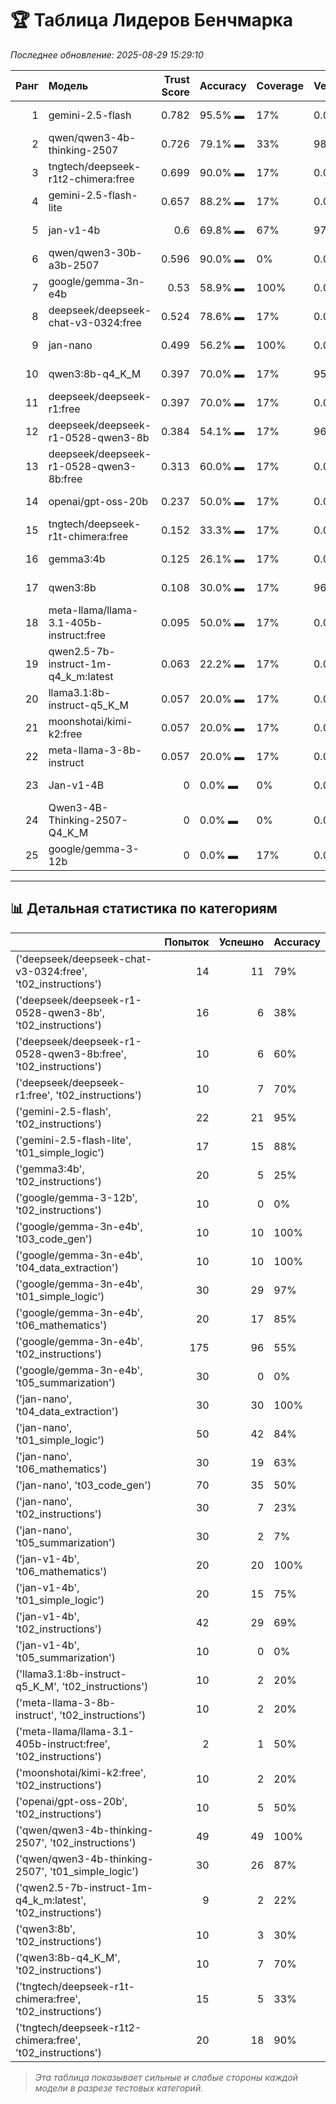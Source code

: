 # 🏆 Таблица Лидеров Бенчмарка

*Последнее обновление: 2025-08-29 15:29:10*

|   Ранг | Модель                                  |   Trust Score | Accuracy   | Coverage   | Verbosity   | Avg Time   |   Runs |
|-------:|:----------------------------------------|--------------:|:-----------|:-----------|:------------|:-----------|-------:|
|      1 | gemini-2.5-flash                        |         0.782 | 95.5% ▬    | 17%        | 0.0%        | 2,799 мс   |     22 |
|      2 | qwen/qwen3-4b-thinking-2507             |         0.726 | 79.1% ▬    | 33%        | 98.9%       | 16,953 мс  |    182 |
|      3 | tngtech/deepseek-r1t2-chimera:free      |         0.699 | 90.0% ▬    | 17%        | 0.0%        | 10,095 мс  |     20 |
|      4 | gemini-2.5-flash-lite                   |         0.657 | 88.2% ▬    | 17%        | 0.0%        | 1,346 мс   |     17 |
|      5 | jan-v1-4b                               |         0.6   | 69.8% ▬    | 67%        | 97.8%       | 29,280 мс  |     96 |
|      6 | qwen/qwen3-30b-a3b-2507                 |         0.596 | 90.0% ▬    | 0%         | 0.0%        | 12,018 мс  |     10 |
|      7 | google/gemma-3n-e4b                     |         0.53  | 58.9% ▬    | 100%       | 0.0%        | 1,017 мс   |    275 |
|      8 | deepseek/deepseek-chat-v3-0324:free     |         0.524 | 78.6% ▬    | 17%        | 0.0%        | 17,800 мс  |     14 |
|      9 | jan-nano                                |         0.499 | 56.2% ▬    | 100%       | 0.0%        | 276 мс     |    240 |
|     10 | qwen3:8b-q4_K_M                         |         0.397 | 70.0% ▬    | 17%        | 95.5%       | 20,712 мс  |     10 |
|     11 | deepseek/deepseek-r1:free               |         0.397 | 70.0% ▬    | 17%        | 0.0%        | 14,202 мс  |     10 |
|     12 | deepseek/deepseek-r1-0528-qwen3-8b      |         0.384 | 54.1% ▬    | 17%        | 96.7%       | 30,010 мс  |     37 |
|     13 | deepseek/deepseek-r1-0528-qwen3-8b:free |         0.313 | 60.0% ▬    | 17%        | 0.0%        | 15,843 мс  |     10 |
|     14 | openai/gpt-oss-20b                      |         0.237 | 50.0% ▬    | 17%        | 0.0%        | 15,224 мс  |     10 |
|     15 | tngtech/deepseek-r1t-chimera:free       |         0.152 | 33.3% ▬    | 17%        | 0.0%        | 8,978 мс   |     15 |
|     16 | gemma3:4b                               |         0.125 | 26.1% ▬    | 17%        | 0.0%        | 6,732 мс   |     23 |
|     17 | qwen3:8b                                |         0.108 | 30.0% ▬    | 17%        | 96.3%       | 12,895 мс  |     10 |
|     18 | meta-llama/llama-3.1-405b-instruct:free |         0.095 | 50.0% ▬    | 17%        | 0.0%        | 18,429 мс  |      2 |
|     19 | qwen2.5-7b-instruct-1m-q4_k_m:latest    |         0.063 | 22.2% ▬    | 17%        | 0.0%        | 2,669 мс   |      9 |
|     20 | llama3.1:8b-instruct-q5_K_M             |         0.057 | 20.0% ▬    | 17%        | 0.0%        | 3,002 мс   |     10 |
|     21 | moonshotai/kimi-k2:free                 |         0.057 | 20.0% ▬    | 17%        | 0.0%        | 4,072 мс   |     10 |
|     22 | meta-llama-3-8b-instruct                |         0.057 | 20.0% ▬    | 17%        | 0.0%        | 2,725 мс   |     10 |
|     23 | Jan-v1-4B                               |         0     | 0.0% ▬     | 0%         | 0.0%        | 8,946 мс   |      7 |
|     24 | Qwen3-4B-Thinking-2507-Q4_K_M           |         0     | 0.0% ▬     | 0%         | 0.0%        | 50,312 мс  |      1 |
|     25 | google/gemma-3-12b                      |         0     | 0.0% ▬     | 17%        | 0.0%        | 22,090 мс  |     10 |

---
## 📊 Детальная статистика по категориям

|                                                                 |   Попыток |   Успешно | Accuracy   |
|:----------------------------------------------------------------|----------:|----------:|:-----------|
| ('deepseek/deepseek-chat-v3-0324:free', 't02_instructions')     |        14 |        11 | 79%        |
| ('deepseek/deepseek-r1-0528-qwen3-8b', 't02_instructions')      |        16 |         6 | 38%        |
| ('deepseek/deepseek-r1-0528-qwen3-8b:free', 't02_instructions') |        10 |         6 | 60%        |
| ('deepseek/deepseek-r1:free', 't02_instructions')               |        10 |         7 | 70%        |
| ('gemini-2.5-flash', 't02_instructions')                        |        22 |        21 | 95%        |
| ('gemini-2.5-flash-lite', 't01_simple_logic')                   |        17 |        15 | 88%        |
| ('gemma3:4b', 't02_instructions')                               |        20 |         5 | 25%        |
| ('google/gemma-3-12b', 't02_instructions')                      |        10 |         0 | 0%         |
| ('google/gemma-3n-e4b', 't03_code_gen')                         |        10 |        10 | 100%       |
| ('google/gemma-3n-e4b', 't04_data_extraction')                  |        10 |        10 | 100%       |
| ('google/gemma-3n-e4b', 't01_simple_logic')                     |        30 |        29 | 97%        |
| ('google/gemma-3n-e4b', 't06_mathematics')                      |        20 |        17 | 85%        |
| ('google/gemma-3n-e4b', 't02_instructions')                     |       175 |        96 | 55%        |
| ('google/gemma-3n-e4b', 't05_summarization')                    |        30 |         0 | 0%         |
| ('jan-nano', 't04_data_extraction')                             |        30 |        30 | 100%       |
| ('jan-nano', 't01_simple_logic')                                |        50 |        42 | 84%        |
| ('jan-nano', 't06_mathematics')                                 |        30 |        19 | 63%        |
| ('jan-nano', 't03_code_gen')                                    |        70 |        35 | 50%        |
| ('jan-nano', 't02_instructions')                                |        30 |         7 | 23%        |
| ('jan-nano', 't05_summarization')                               |        30 |         2 | 7%         |
| ('jan-v1-4b', 't06_mathematics')                                |        20 |        20 | 100%       |
| ('jan-v1-4b', 't01_simple_logic')                               |        20 |        15 | 75%        |
| ('jan-v1-4b', 't02_instructions')                               |        42 |        29 | 69%        |
| ('jan-v1-4b', 't05_summarization')                              |        10 |         0 | 0%         |
| ('llama3.1:8b-instruct-q5_K_M', 't02_instructions')             |        10 |         2 | 20%        |
| ('meta-llama-3-8b-instruct', 't02_instructions')                |        10 |         2 | 20%        |
| ('meta-llama/llama-3.1-405b-instruct:free', 't02_instructions') |         2 |         1 | 50%        |
| ('moonshotai/kimi-k2:free', 't02_instructions')                 |        10 |         2 | 20%        |
| ('openai/gpt-oss-20b', 't02_instructions')                      |        10 |         5 | 50%        |
| ('qwen/qwen3-4b-thinking-2507', 't02_instructions')             |        49 |        49 | 100%       |
| ('qwen/qwen3-4b-thinking-2507', 't01_simple_logic')             |        30 |        26 | 87%        |
| ('qwen2.5-7b-instruct-1m-q4_k_m:latest', 't02_instructions')    |         9 |         2 | 22%        |
| ('qwen3:8b', 't02_instructions')                                |        10 |         3 | 30%        |
| ('qwen3:8b-q4_K_M', 't02_instructions')                         |        10 |         7 | 70%        |
| ('tngtech/deepseek-r1t-chimera:free', 't02_instructions')       |        15 |         5 | 33%        |
| ('tngtech/deepseek-r1t2-chimera:free', 't02_instructions')      |        20 |        18 | 90%        |

> _Эта таблица показывает сильные и слабые стороны каждой модели в разрезе тестовых категорий._